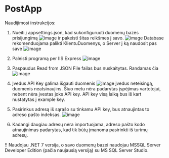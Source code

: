 # PostApp

Naudijimosi instrukcijos:
1. Nueiti į appsettings.json, kad sukonfiguruoti duomenų bazės prisijungimą
   ![image](https://github.com/PRMantis/PostApp/assets/33916077/d260ad3e-89b5-4e47-8580-ec1ed3c35397)
   ir pakeisti šitas reikšmes į savo. ![image](https://github.com/PRMantis/PostApp/assets/33916077/c6e81ab5-11c0-4386-a517-f675a53c7649)
   Database rekomenduojama palikti KlientuDuomenys, o Server į ką naudosit pas save ![image](https://github.com/PRMantis/PostApp/assets/33916077/ee9fce4e-0b3b-43d3-b478-de0a7a9128e4)

2. Paleisti programą per IIS Express ![image](https://github.com/PRMantis/PostApp/assets/33916077/0f34be7b-b020-494b-8cd5-2f861c32c1c5)
3. Paspaudus Read from JSON File failas bus nuskaitytas. Randamas čia ![image](https://github.com/PRMantis/PostApp/assets/33916077/b8a5626f-3a5d-4cdc-86f8-b2f2ba6ef5fe)
4. Įvedus API Key galima išgauti duomenis ![image](https://github.com/PRMantis/PostApp/assets/33916077/e4088f34-7790-4851-a2a4-c737e7a998be) įvedus neteisingą, duomenis neatsinaujins.
   Šiuo metu nėra padarytas įspėjimas vartotojui, nebent nėra įvestas joks API key. API key visą laiką bus iš kart nustatytas į example key.
5. Pasirinkus adresą iš sąrašo su tinkamu API key, bus atnaujintas to adreso pašto indeksas. ![image](https://github.com/PRMantis/PostApp/assets/33916077/781d9095-9ed5-4b2a-b23f-54e3c1fc6385)
6. Kadangi daugiau adresų nėra importuojama, adreso pašto kodo atnaujinimas padarytas, kad tik būtų įmanoma pasirinkti iš turimų adresų.

!!
Naudojau .NET 7 versija, o savo duomenų bazei naudojau MSSQL Server Developer Edition (pačia naujausią versiją) su MS SQL Server Studio.

